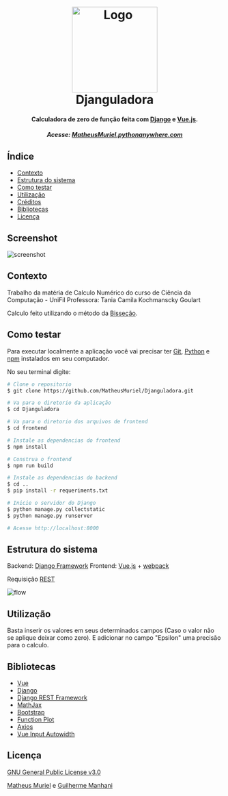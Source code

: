 <h1 align="center">
  <br>
  <img src="https://image.flaticon.com/icons/png/512/51/51661.png" alt="Logo" width="200">
  <br>
  Djanguladora
  <br>
</h1>

<h4 align="center">Calculadora de zero de função feita com <a href="https://www.djangoproject.com/" target="_blank">Django</a> e <a href="https://vuejs.org/" target="_blank">Vue.js</a>.</h4>


<h5 align="center">Acesse: <a href="http://matheusmuriel.pythonanywhere.com">MatheusMuriel.pythonanywhere.com</a></h5>

## Índice
- [Contexto](#contexto)
- [Estrutura do sistema](#estrutura-do-sistema)
- [Como testar](#como-testar)
- [Utilização](#utilização)
- [Créditos](#créditos)
- [Bibliotecas](#bibliotecas)
- [Licença](#licença)

## Screenshot
![screenshot](https://imgur.com/mdLTVgH.jpg)

## Contexto

Trabalho da matéria de Calculo Numérico do curso de Ciência da Computação - UniFil
Professora: Tania Camila Kochmanscky Goulart

Calculo feito utilizando o método da [Bisseção](https://pt.wikipedia.org/wiki/M%C3%A9todo_da_bisse%C3%A7%C3%A3o).

## Como testar

Para executar localmente a aplicação você vai precisar ter [Git](https://git-scm.com), [Python](https://www.python.org/) e [npm](http://npmjs.com) instalados em seu computador.

No seu terminal digite:
```bash
# Clone o repositorio
$ git clone https://github.com/MatheusMuriel/Djanguladora.git

# Va para o diretorio da aplicação
$ cd Djanguladora

# Va para o diretorio dos arquivos de frontend
$ cd frontend

# Instale as dependencias do frontend
$ npm install

# Construa o frontend
$ npm run build

# Instale as dependencias do backend
$ cd ..
$ pip install -r requeriments.txt

# Inicie o servidor do Django
$ python manage.py collectstatic
$ python manage.py runserver

# Acesse http://localhost:8000
```

## Estrutura do sistema

Backend:  [Django Framework](https://www.djangoproject.com/)
Frontend: [Vue.js](https://vuejs.org/) + [webpack](https://webpack.js.org/)

Requisição [REST](https://pt.wikipedia.org/wiki/REST)

![flow](https://imgur.com/1l1BDjB.jpg)

## Utilização

Basta inserir os valores em seus determinados campos (Caso o valor não se aplique deixar como zero). E adicionar no campo "Epsilon" uma precisão para o calculo.

## Bibliotecas

- [Vue](https://vuejs.org/)
- [Django](https://www.djangoproject.com/)
- [Django REST Framework](https://www.django-rest-framework.org/)
- [MathJax](https://www.mathjax.org/)
- [Bootstrap](https://getbootstrap.com/)
- [Function Plot](https://mauriciopoppe.github.io/function-plot/)
- [Axios](https://github.com/axios/axios)
- [Vue Input Autowidth](https://github.com/syropian/vue-input-autowidth)


## Licença
[GNU General Public License v3.0](LICENSE)

 [Matheus Muriel](https://github.com/MatheusMuriel/) e [Guilherme Manhani](https://github.com/guilhermemanhani)
